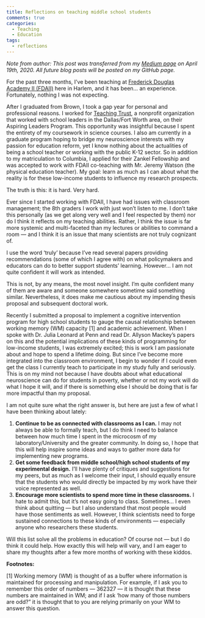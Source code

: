 ```yaml
---
title: Reflections on teaching middle school students
comments: true
categories:
  - Teaching 
  - Education
tags:
  - reflections
---
```

*Note from author: This post was transferred from my [Medium page](https://medium.com/@geyes) on April 19th, 2020. All future blog posts will be posted on my GitHub page.* 

For the past three months, I’ve been teaching at [Frederick Douglas Academy II (FDAII)](https://fda2.net/) here in Harlem, and it has been… an experience. Fortunately, nothing I was not expecting.

After I graduated from Brown, I took a gap year for personal and professional reasons. I worked for [Teaching Trust](http://www.teachingtrust.org/), a nonprofit organization that worked with school leaders in the Dallas/Fort Worth area, on their Aspiring Leaders Program. This opportunity was insightful because I spent the entirety of my coursework in science courses. I also am currently in a graduate program hoping to bridge my neuroscience interests with my passion for education reform, yet I know nothing about the actualities of being a school teacher or working with the public K-12 sector. So in addition to my matriculation to Columbia, I applied for their Zankel Fellowship and was accepted to work with FDAII co-teaching with Mr. Jeremy Watson (the physical education teacher). My goal: learn as much as I can about what the reality is for these low-income students to influence my research prospects.

The truth is this: it is hard. Very hard.

Ever since I started working with FDAII, I have had issues with classroom management; the 8th graders I work with just won’t listen to me. I don’t take this personally (as we get along very well and I feel respected by them) nor do I think it reflects on my teaching abilities. Rather, I think the issue is far more systemic and multi-faceted than my lectures or abilities to command a room — and I think it is an issue that many scientists are not truly cognizant of.

I use the word ‘truly’ because I’ve read several papers providing recommendations (some of which I agree with) on what policymakers and educators can do to better support students’ learning. However… I am not quite confident it will work as intended.

This is not, by any means, the most novel insight. I’m quite confident many of them are aware and someone somewhere sometime said something similar. Nevertheless, it does make me cautious about my impending thesis proposal and subsequent doctoral work.

Recently I submitted a proposal to implement a cognitive intervention program for high school students to gauge the causal relationship between working memory (WM) capacity [1] and academic achievement. When I spoke with Dr. Julia Leonard at Penn and read Dr. Allyson Mackey’s papers on this and the potential implications of these kinds of programming for low-income students, I was extremely excited; this is work I am passionate about and hope to spend a lifetime doing. But since I’ve become more integrated into the classroom environment, I begin to wonder if I could even get the class I currently teach to participate in my study fully and seriously. This is on my mind not because I have doubts about what educational neuroscience can do for students in poverty, whether or not my work will do what I hope it will, and if there is something else I should be doing that is far more impactful than my proposal.

I am not quite sure what the right answer is, but here are just a few of what I have been thinking about lately:
1. **Continue to be as connected with classrooms as I can.** I may not always be able to formally teach, but I do think I need to balance between how much time I spent in the microcosm of my laboratory/University and the greater community. In doing so, I hope that this will help inspire some ideas and ways to gather more data for implementing new programs.
2. **Get some feedback from middle school/high school students of my experimental design.** I’ll have plenty of critiques and suggestions for my peers, but as much as I welcome their input, I should equally ensure that the students who would directly be impacted by my work have their voice represented as well.
3. **Encourage more scientists to spend more time in these classrooms.** I hate to admit this, but it’s not easy going to class. Sometimes… I even think about quitting — but I also understand that most people would have those sentiments as well. However, I think scientists need to forge sustained connections to these kinds of environments — especially anyone who researchers these students.

Will this list solve all the problems in education? Of course not — but I do think it could help. How exactly this will help will vary, and I am eager to share my thoughts after a few more months of working with these kiddos.

**Footnotes:**

[1] Working memory (WM) is thought of as a buffer where information is maintained for processing and manipulation. For example, if I ask you to remember this order of numbers — 362327 — it is thought that these numbers are maintained in WM; and if I ask ‘how many of those numbers are odd?” it is thought that to you are relying primarily on your WM to answer this question.
